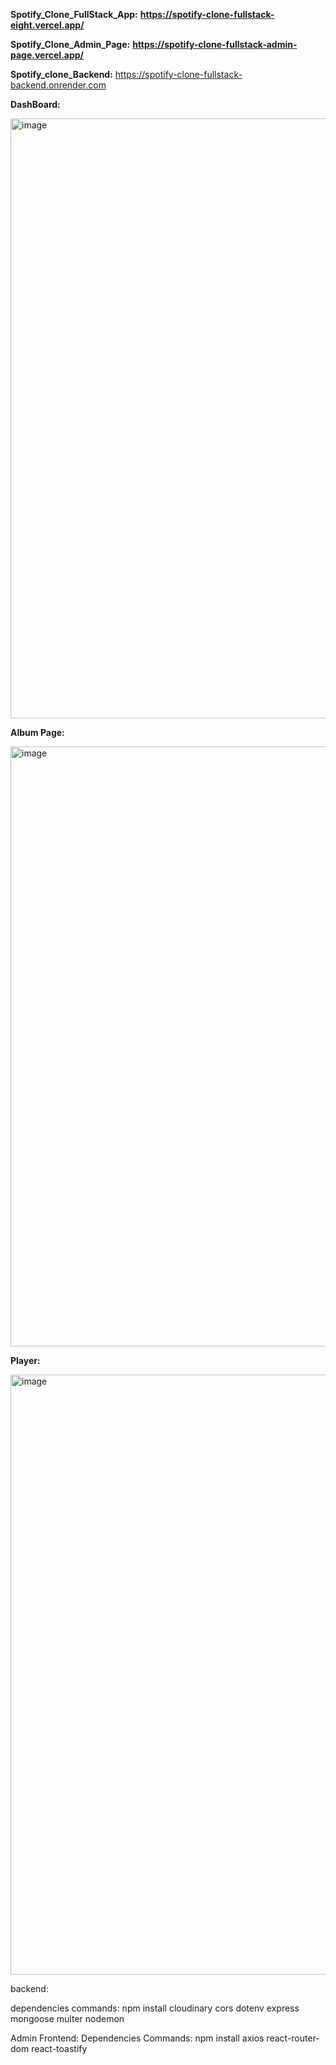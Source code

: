 **Spotify_Clone_FullStack_App:**  **https://spotify-clone-fullstack-eight.vercel.app/**

**Spotify_Clone_Admin_Page:**   **https://spotify-clone-fullstack-admin-page.vercel.app/**

**Spotify_clone_Backend:** https://spotify-clone-fullstack-backend.onrender.com


**DashBoard:**

<img width="960" alt="image" src="https://github.com/user-attachments/assets/b4c094ba-56f2-4b2b-8737-7d4814177004">

**Album Page:**

<img width="960" alt="image" src="https://github.com/user-attachments/assets/7325154d-fe3c-4ebc-a0a0-0b77e38a54ef">

**Player:**

<img width="960" alt="image" src="https://github.com/user-attachments/assets/19094ec5-9727-41d5-968a-48f4ae176486">

<br>





backend:

dependencies commands: npm install cloudinary cors dotenv express mongoose multer nodemon

Admin Frontend:
Dependencies Commands: npm install axios react-router-dom react-toastify
